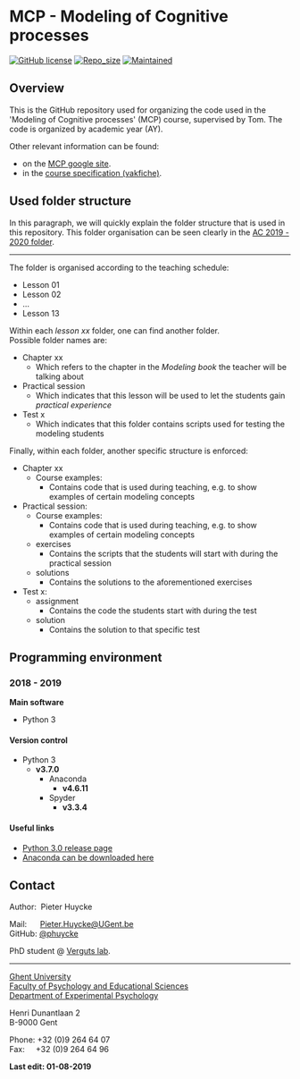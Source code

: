
# MCP - Modeling of Cognitive processes

[![GitHub license](https://img.shields.io/apm/l/test.svg)](https://github.com/CogComNeuroSci/Pieter_H/blob/master/LICENSE)
[![Repo_size](https://img.shields.io/badge/size%20-2.80%20MB-blue)](https://img.shields.io/badge/size%20-2.80%20MB-blue)
[![Maintained](https://img.shields.io/maintenance/yes/2019.svg)](https://img.shields.io/maintenance/yes/2019.svg)


## Overview

This is the GitHub repository used for organizing the code used in the 'Modeling of Cognitive processes' (MCP) course, supervised by Tom.
The code is organized by academic year (AY).

Other relevant information can be found:

- on the [MCP google site][google_sites].
- in the [course specification (vakfiche)][vakfiche].

[google_sites]: https://sites.google.com/view/ugent-mcp-course/home
[vakfiche]: https://studiegids.ugent.be/2019/EN/studiefiches/H002000.pdf

## Used folder structure   

In this paragraph, we will quickly explain the folder structure that is used in this repository.
This folder organisation can be seen clearly in the [AC 2019 - 2020 folder][AC2019_2020].

[AC2019_2020]: https://github.com/CogComNeuroSci/modeling-master/tree/master/AY%202019%20-%202020

---

The folder is organised according to the teaching schedule:

- Lesson 01
- Lesson 02
- ...
- Lesson 13

Within each _lesson xx_ folder, one can find another folder.   
Possible folder names are:

- Chapter xx
    - Which refers to the chapter in the _Modeling book_ the teacher will be talking about
- Practical session
    - Which indicates that this lesson will be used to let the students gain _practical experience_
- Test x
    - Which indicates that this folder contains scripts used for testing the modeling students

Finally, within each folder, another specific structure is enforced:

- Chapter xx
    - Course examples:
        - Contains code that is used during teaching, e.g. to show examples of certain modeling concepts
- Practical session:
    - Course examples:
        - Contains code that is used during teaching, e.g. to show examples of certain modeling concepts
    - exercises
        - Contains the scripts that the students will start with during the practical session
    - solutions
        - Contains the solutions to the aforementioned exercises
- Test x:
    - assignment
        - Contains the code the students start with during the test
    - solution
        - Contains the solution to that specific test

## Programming environment   

### 2018 - 2019

**Main software**

- Python 3
    
#### Version control

- Python 3
    - **v3.7.0**
        - Anaconda
            - **v4.6.11**
        - Spyder
            - **v3.3.4**

#### Useful links

- [Python 3.0 release page][py3]
- [Anaconda can be downloaded here][anaconda]

[py3]: https://www.python.org/download/releases/3.0/
[anaconda]: https://www.anaconda.com/distribution/

## Contact

Author: &nbsp;Pieter Huycke  

Mail: &nbsp;&nbsp;&nbsp;&nbsp;&nbsp;[Pieter.Huycke@UGent.be](mailto:Pieter.Huycke@UGent.be)  
GitHub: [@phuycke][GitHub]

[GitHub]: https://github.com/phuycke

PhD student @ [Verguts lab][Labsite].  

[Labsite]: https://cogcomneurosci.com/

---

[Ghent University][UGent]   
[Faculty of Psychology and Educational Sciences][Faculty]  
[Department of Experimental Psychology][Department]  

[UGent]:      https://www.ugent.be/en
[Faculty]:    https://www.ugent.be/pp/en
[Department]: https://www.ugent.be/pp/experimentele-psychologie/en/research

Henri Dunantlaan 2  
B-9000 Gent  

Phone: +32 (0)9 264 64 07  
Fax: &nbsp;&nbsp;&nbsp;&nbsp;+32 (0)9 264 64 96 

**Last edit: 01-08-2019**
